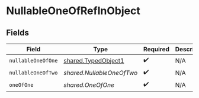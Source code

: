 # NullableOneOfRefInObject


## Fields

| Field                                                             | Type                                                              | Required                                                          | Description                                                       |
| ----------------------------------------------------------------- | ----------------------------------------------------------------- | ----------------------------------------------------------------- | ----------------------------------------------------------------- |
| `nullableOneOfOne`                                                | [shared.TypedObject1](../../../sdk/models/shared/typedobject1.md) | :heavy_check_mark:                                                | N/A                                                               |
| `nullableOneOfTwo`                                                | *shared.NullableOneOfTwo*                                         | :heavy_check_mark:                                                | N/A                                                               |
| `oneOfOne`                                                        | *shared.OneOfOne*                                                 | :heavy_check_mark:                                                | N/A                                                               |